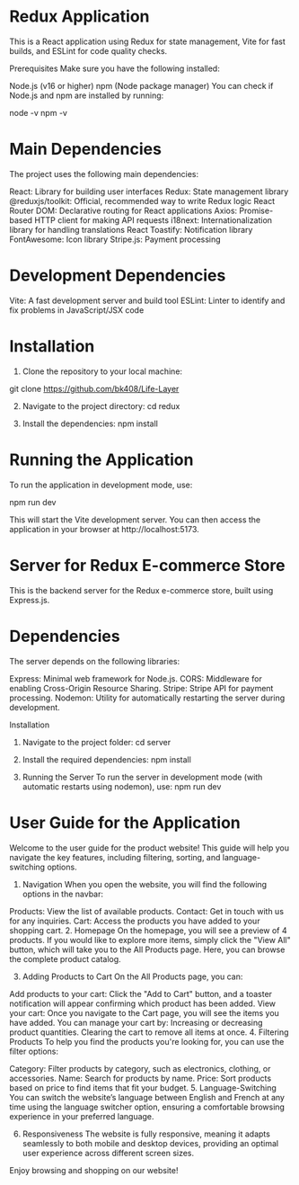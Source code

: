 # Redux Application

This is a React application using Redux for state management, Vite for fast builds, and ESLint for code quality checks.

Prerequisites
Make sure you have the following installed:

Node.js (v16 or higher)
npm (Node package manager)
You can check if Node.js and npm are installed by running:

node -v
npm -v

# Main Dependencies

The project uses the following main dependencies:

React: Library for building user interfaces
Redux: State management library
@reduxjs/toolkit: Official, recommended way to write Redux logic
React Router DOM: Declarative routing for React applications
Axios: Promise-based HTTP client for making API requests
i18next: Internationalization library for handling translations
React Toastify: Notification library
FontAwesome: Icon library
Stripe.js: Payment processing

# Development Dependencies

Vite: A fast development server and build tool
ESLint: Linter to identify and fix problems in JavaScript/JSX code

# Installation

1. Clone the repository to your local machine:

git clone https://github.com/bk408/Life-Layer

2. Navigate to the project directory:
   cd redux

3. Install the dependencies:
   npm install

# Running the Application

To run the application in development mode, use:

npm run dev

This will start the Vite development server. You can then access the application in your browser at http://localhost:5173.

# Server for Redux E-commerce Store
This is the backend server for the Redux e-commerce store, built using Express.js.

# Dependencies
The server depends on the following libraries:

Express: Minimal web framework for Node.js.
CORS: Middleware for enabling Cross-Origin Resource Sharing.
Stripe: Stripe API for payment processing.
Nodemon: Utility for automatically restarting the server during development.

Installation
1. Navigate to the project folder:
  cd server

2. Install the required dependencies:
  npm install

3. Running the Server
To run the server in development mode (with automatic restarts using nodemon), use:
 npm run dev


# User Guide for the Application

Welcome to the user guide for the product website! This guide will help you navigate the key features, including filtering, sorting, and language-switching options.

1. Navigation
   When you open the website, you will find the following options in the navbar:

Products: View the list of available products.
Contact: Get in touch with us for any inquiries.
Cart: Access the products you have added to your shopping cart. 2. Homepage
On the homepage, you will see a preview of 4 products. If you would like to explore more items, simply click the "View All" button, which will take you to the All Products page. Here, you can browse the complete product catalog.

3. Adding Products to Cart
   On the All Products page, you can:

Add products to your cart: Click the "Add to Cart" button, and a toaster notification will appear confirming which product has been added.
View your cart: Once you navigate to the Cart page, you will see the items you have added. You can manage your cart by:
Increasing or decreasing product quantities.
Clearing the cart to remove all items at once. 4. Filtering Products
To help you find the products you're looking for, you can use the filter options:

Category: Filter products by category, such as electronics, clothing, or accessories.
Name: Search for products by name.
Price: Sort products based on price to find items that fit your budget. 5. Language-Switching
You can switch the website’s language between English and French at any time using the language switcher option, ensuring a comfortable browsing experience in your preferred language.

6. Responsiveness
   The website is fully responsive, meaning it adapts seamlessly to both mobile and desktop devices, providing an optimal user experience across different screen sizes.

Enjoy browsing and shopping on our website!

